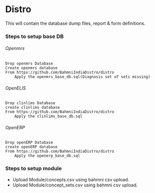 # Distro
This will contain the database dump files, report &amp; form definitions.

### Steps to setup base DB
###### Openmrs
	Drop openmrs Database
	Create openmrs database 
	From https://github.com/BahmniIndiaDistro/distro
		Apply the openmrs_base_db.sql(Diagnosis set of sets missing)
###### OpenELIS
	Drop clinlims Database
	create clinlims database
	From https://github.com/BahmniIndiaDistro/distro
		Apply the clinlims_base_db.sql

###### OpenERP
	Drop openERP Database
	create openERP database
	From https://github.com/BahmniIndiaDistro/distro
		Apply the openerp_base_db.sql

### Steps to setup module
* Upload Module/concepts.csv using bahmni csv upload.
* Upload Module/concept_sets.csv using bahmni csv upload.

